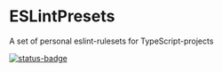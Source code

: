 # ESLintPresets
A set of personal eslint-rulesets for TypeScript-projects

[![status-badge](https://ci.nuth.ch/api/badges/manuth/ESLintPresets/status.svg)](https://ci.nuth.ch/manuth/ESLintPresets)

